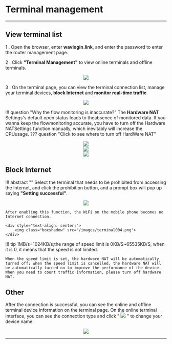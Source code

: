# Terminal management
---
## __View terminal list__ 

1 . Open the browser, enter __wavlogin.link__, and enter the password to enter the router management page.

2 . Click __"Terminal Management"__ to view online terminals and offline terminals.

<div style="text-align: center;">
<img class="boxshadow" src="/images/terminal000.png">
</div>


3 . On the terminal page, you can view the terminal connection list, manage your terminal devices, __block Internet__ and __monitor real-time traffic__.

<div style="text-align: center;">
    <img class="boxshadow" src="/images/terminal111.png">
</div>

!!! question "Why the flow monitoring is inaccurate?"
	The __Hardware NAT__ Settings's default open status leads to theabsence of monitored data. lf you wanna keep the flowmonitoring accurate, you have to turn off the Hardware NATSettings function manually, which inevitably will increase the CPUusage.
	??? question "Click to see where to turn off HardWare NAT"
		<div style="text-align: center;">
		<img class="boxshadow" src="/images/terminal010.png">
		</div>
		<div style="text-align: center;">
		<img class="boxshadow" src="/images/terminalnat.png">
		</div>
		<div style="text-align: center;">
		<img class="boxshadow" src="/images/terminal012.png">
		</div>


## __Block Internet__
!!! abstract ""
	Select the terminal that needs to be prohibited from accessing the Internet, and click the prohibition button, and a prompt box will pop up saying __"Setting successful"__.
	<div style="text-align: center;">
		<img class="boxshadow" src="/images/terminalblock.png">
	</div>
	
	After enabling this function, the WiFi on the mobile phone becomes no Internet connection.
	
	<div style="text-align: center;">
		<img class="boxshadow" src="/images/terminal004.png">
	</div>
!!! tip
	1MB/s=1024KB/s;the range of speed limit is 0KB/S~65535KB/S, when it is 0, it means that the speed is not limited. 
	
	When the speed limit is set, the hardware NAT will be automatically turned off; when the speed limit is cancelled, the hardware NAT will be automatically turned on to improve the performance of the device. When you need to count traffic information, please turn off hardware NAT.	
## __Other__	
After the connection is successful, you can see the online and offline terminal device information on the terminal page. On the online terminal interface, you can see the connection type and click " <img src = "/images/qianbi.png"> " to change your device name.

<div style="text-align: center;">
    <img class="boxshadow" src="/images/terminal01.png">
</div>

---